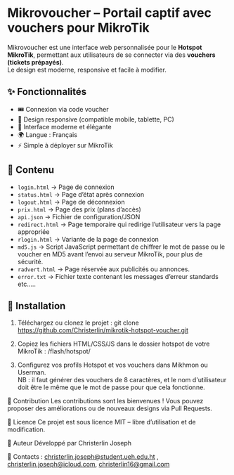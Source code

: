 # Mikrovoucher – Portail captif avec vouchers pour MikroTik

Mikrovoucher est une interface web personnalisée pour le **Hotspot MikroTik**, permettant aux utilisateurs de se connecter via des **vouchers (tickets prépayés)**.  
Le design est moderne, responsive et facile à modifier.

## ✨ Fonctionnalités
- 🎟️ Connexion via code voucher
- 📱 Design responsive (compatible mobile, tablette, PC)
- 🎨 Interface moderne et élégante
- 🌍 Langue : Français
- ⚡ Simple à déployer sur MikroTik

## 📂 Contenu
- `login.html` → Page de connexion
- `status.html` → Page d’état après connexion
- `logout.html` → Page de déconnexion
- `prix.html` → Page des prix (plans d’accès)
- `api.json` → Fichier de configuration/JSON
- `redirect.html` → Page temporaire qui redirige l’utilisateur vers la page appropriée
- `rlogin.html` → Variante de la page de connexion
- `md5.js` → Script JavaScript permettant de chiffrer le mot de passe ou le voucher en MD5 avant l’envoi au serveur MikroTik, pour plus de sécurité.
- `radvert.html` → Page réservée aux publicités ou annonces.
- `error.txt` →  Fichier texte contenant les messages d’erreur standards
etc.....
## 🚀 Installation
1. Téléchargez ou clonez le projet :
     git clone https://github.com/Christerlin/mikrotik-hotspot-voucher.git

2. Copiez les fichiers HTML/CSS/JS dans le dossier hotspot de votre MikroTik :
    /flash/hotspot/
3. Configurez vos profils Hotspot et vos vouchers dans Mikhmon ou Userman.  
    NB : il faut générer des vouchers de 8 caractères, et le nom d'utilisateur doit être le même que le mot de passe pour que cela fonctionne.

🤝 Contribution
Les contributions sont les bienvenues ! Vous pouvez proposer des améliorations ou de nouveaux designs via Pull Requests.

📜 Licence
Ce projet est sous licence MIT – libre d’utilisation et de modification.

👤 Auteur
Développé par Christerlin Joseph

📧 Contacts : christerlin.joseph@student.ueh.edu.ht , christerlin.joseph@icloud.com, christerlin16@gmail.com 
